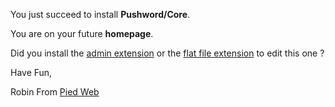 You just succeed to install **Pushword/Core**.

You are on your future **homepage**.

Did you install the [admin extension](https://pushword.piedweb.com/extension/admin) or the [flat file extension](https://pushword.piedweb.com/extension/flat) to edit this one ?

Have Fun,

Robin From [Pied Web](https://piedweb.com)
